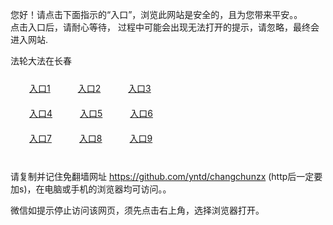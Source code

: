您好！请点击下面指示的“入口”，浏览此网站是安全的，且为您带来平安。。 <br/>
点击入口后，请耐心等待， 过程中可能会出现无法打开的提示，请忽略，最终会进入网站. </br>

法轮大法在长春<br/>
<div style="padding:10px"><a style="margin:20px" target="_blank" href="https://d22hg8123vmnj6.cloudfront.net/2Qpsp?jhlqcub" id="ccLink1" rel="nofollow">入口1</a> <a target="_blank" style="margin:20px" href="https://d216yuc5m5go7w.cloudfront.net/2Qpsp?icvwqucr" id="ccLink2" rel="nofollow">入口2</a> <a style="margin:20px" target="_blank" href="https://d39s6sixu6bvdl.cloudfront.net/2Qpsp?sjucogu" id="ccLink3" rel="nofollow">入口3</a></div>

<div style="padding:10px" ><a style="margin:20px" target="_blank" href="https://d22hg8123vmnj6.cloudfront.net/2Qpsp?jhlqcub" id="ccLink4" rel="nofollow">入口4</a> <a style="margin:20px" href="https://d216yuc5m5go7w.cloudfront.net/2Qpsp?icvwqucr" target="_blank" id="ccLink5" rel="nofollow">入口5</a> <a style="margin:20px" href="https://d39s6sixu6bvdl.cloudfront.net/2Qpsp?sjucogu" target="_blank" id="ccLink6" rel="nofollow">入口6</a></div>

<div style="padding:10px"><a style="margin:20px" target="_blank" href="https://d22hg8123vmnj6.cloudfront.net/2Qpsp?jhlqcub" id="ccLink7" rel="nofollow">入口7</a> <a style="margin:20px" href="https://d216yuc5m5go7w.cloudfront.net/2Qpsp?icvwqucr" target="_blank" id="ccLink8" rel="nofollow">入口8</a> <a style="margin:20px" target="_blank" href="https://d39s6sixu6bvdl.cloudfront.net/2Qpsp?sjucogu" id="ccLink9" rel="nofollow">入口9</a></div>

<br/>



请复制并记住免翻墙网址 https://github.com/yntd/changchunzx (http后一定要加s)，在电脑或手机的浏览器均可访问。。<br/>

微信如提示停止访问该网页，须先点击右上角，选择浏览器打开。
